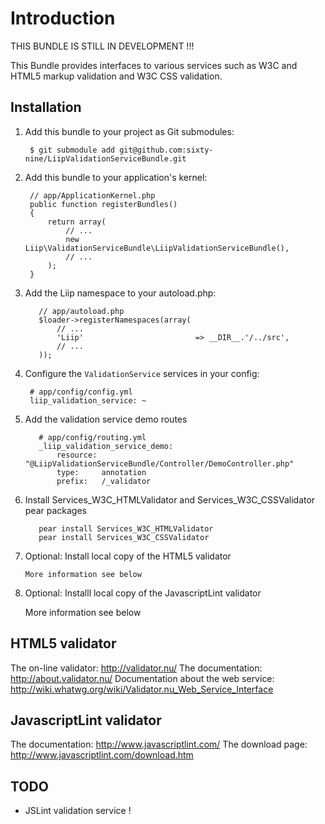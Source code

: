 Introduction
============

THIS BUNDLE IS STILL IN DEVELOPMENT !!!

This Bundle provides interfaces to various services such as W3C and HTML5 markup validation and
W3C CSS validation.

Installation
------------

  1. Add this bundle to your project as Git submodules:

          $ git submodule add git@github.com:sixty-nine/LiipValidationServiceBundle.git

  2. Add this bundle to your application's kernel:

          // app/ApplicationKernel.php
          public function registerBundles()
          {
              return array(
                  // ...
                  new Liip\ValidationServiceBundle\LiipValidationServiceBundle(),
                  // ...
              );
          }

  3. Add the Liip namespace to your autoload.php:

            // app/autoload.php
            $loader->registerNamespaces(array(
                // ...
                'Liip'                         => __DIR__.'/../src',
                // ...
            ));

  4. Configure the `ValidationService` services in your config:

          # app/config/config.yml
          liip_validation_service: ~

  5. Add the validation service demo routes

            # app/config/routing.yml
            _liip_validation_service_demo:
                resource: "@LiipValidationServiceBundle/Controller/DemoController.php"
                type:     annotation
                prefix:   /_validator

  6. Install Services_W3C_HTMLValidator and Services_W3C_CSSValidator pear packages

            pear install Services_W3C_HTMLValidator
            pear install Services_W3C_CSSValidator

  7. Optional: Install local copy of the HTML5 validator

         More information see below

  8. Optional: Installl local copy of the JavascriptLint validator

        More information see below


HTML5 validator
---------------

The on-line validator: http://validator.nu/
The documentation: http://about.validator.nu/
Documentation about the web service: http://wiki.whatwg.org/wiki/Validator.nu_Web_Service_Interface

JavascriptLint validator
------------------------

The documentation: http://www.javascriptlint.com/
The download page: http://www.javascriptlint.com/download.htm

TODO
----

- JSLint validation service !
